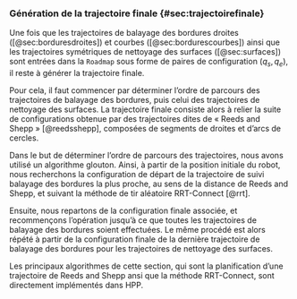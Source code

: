 ### Génération de la trajectoire finale {#sec:trajectoirefinale}

Une fois que les trajectoires de balayage des bordures droites ([@sec:borduresdroites]) et courbes
([@sec:bordurescourbes]) ainsi que les trajectoires symétriques de nettoyage des surfaces ([@sec:surfaces]) sont
entrées dans la `Roadmap` sous forme de paires de configuration $(q_s, q_e)$, il reste à générer la trajectoire finale.

Pour cela, il faut commencer par déterminer l’ordre de parcours des trajectoires de balayage des bordures, puis celui
des trajectoires de nettoyage des surfaces. La trajectoire finale consiste alors à relier la suite de configurations
obtenue par des trajectoires dites de « Reeds and Shepp » [@reedsshepp], composées de segments de droites et d’arcs de
cercles.

Dans le but de déterminer l’ordre de parcours des trajectoires, nous avons utilisé un algorithme glouton. Ainsi, à
partir de la position initiale du robot, nous recherchons la configuration de départ de la trajectoire de suivi
balayage des bordures la plus proche, au sens de la distance de Reeds and Shepp, et suivant la méthode de tir
aléatoire RRT-Connect [@rrt].

Ensuite, nous repartons de la configuration finale associée, et recommençons l’opération jusqu’à ce que toutes les
trajectoires de balayage des bordures soient effectuées. Le même procédé est alors répété à partir de la configuration
finale de la dernière trajectoire de balayage des bordures pour les trajectoires de nettoyage des surfaces.

Les principaux algorithmes de cette section, qui sont la planification d’une trajectoire de Reeds and Shepp ansi que la
méthode RRT-Connect, sont directement implémentés dans HPP.
